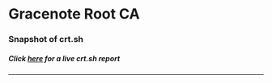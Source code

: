 # Gracenote Root CA
### Snapshot of crt.sh
##### Click [here](https://crt.sh/?q=99D0A6F6C85DB93B69159A1F8FCFB5A39A569F1F950ECAC9CB647C1A4639A0B7) for a live crt.sh report

---
